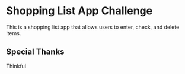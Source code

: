 # Shopping List App Challenge

This is a shopping list app that allows users to enter, check, and delete items.

## Special Thanks

Thinkful
